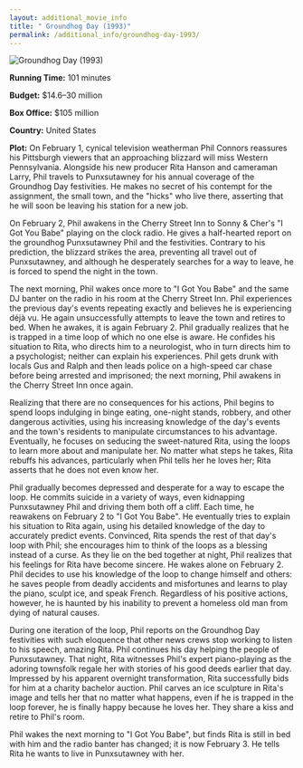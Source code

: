 ```yaml
---
layout: additional_movie_info
title: " Groundhog Day (1993)"
permalink: /additional_info/groundhog-day-1993/
---
```


![ Groundhog Day (1993)](https://upload.wikimedia.org/wikipedia/en/b/b1/Groundhog_Day_%28movie_poster%29.jpg)

**Running Time:** 101 minutes

**Budget:** $14.6–30 million

**Box Office:** $105 million

**Country:** United States

**Plot:** On February 1, cynical television weatherman Phil Connors reassures his Pittsburgh viewers that an approaching blizzard will miss Western Pennsylvania. Alongside his new producer Rita Hanson and cameraman Larry, Phil travels to Punxsutawney for his annual coverage of the Groundhog Day festivities. He makes no secret of his contempt for the assignment, the small town, and the "hicks" who live there, asserting that he will soon be leaving his station for a new job.

On February 2, Phil awakens in the Cherry Street Inn to Sonny & Cher's "I Got You Babe" playing on the clock radio. He gives a half-hearted report on the groundhog Punxsutawney Phil and the festivities. Contrary to his prediction, the blizzard strikes the area, preventing all travel out of Punxsutawney, and although he desperately searches for a way to leave, he is forced to spend the night in the town.

The next morning, Phil wakes once more to "I Got You Babe" and the same DJ banter on the radio in his room at the Cherry Street Inn. Phil experiences the previous day's events repeating exactly and believes he is experiencing déjà vu. He again unsuccessfully attempts to leave the town and retires to bed. When he awakes, it is again February 2. Phil gradually realizes that he is trapped in a time loop of which no one else is aware. He confides his situation to Rita, who directs him to a neurologist, who in turn directs him to a psychologist; neither can explain his experiences. Phil gets drunk with locals Gus and Ralph and then leads police on a high-speed car chase before being arrested and imprisoned; the next morning, Phil awakens in the Cherry Street Inn once again. 

Realizing that there are no consequences for his actions, Phil begins to spend loops indulging in binge eating, one-night stands, robbery, and other dangerous activities, using his increasing knowledge of the day's events and the town's residents to manipulate circumstances to his advantage. Eventually, he focuses on seducing the sweet-natured Rita, using the loops to learn more about and manipulate her. No matter what steps he takes, Rita rebuffs his advances, particularly when Phil tells her he loves her; Rita asserts that he does not even know her.

Phil gradually becomes depressed and desperate for a way to escape the loop. He commits suicide in a variety of ways, even kidnapping Punxsutawney Phil and driving them both off a cliff. Each time, he reawakens on February 2 to "I Got You Babe". He eventually tries to explain his situation to Rita again, using his detailed knowledge of the day to accurately predict events. Convinced, Rita spends the rest of that day's loop with Phil; she encourages him to think of the loops as a blessing instead of a curse. As they lie on the bed together at night, Phil realizes that his feelings for Rita have become sincere. He wakes alone on February 2. Phil decides to use his knowledge of the loop to change himself and others: he saves people from deadly accidents and misfortunes and learns to play the piano, sculpt ice, and speak French. Regardless of his positive actions, however, he is haunted by his inability to prevent a homeless old man from dying of natural causes.

During one iteration of the loop, Phil reports on the Groundhog Day festivities with such eloquence that other news crews stop working to listen to his speech, amazing Rita. Phil continues his day helping the people of Punxsutawney. That night, Rita witnesses Phil's expert piano-playing as the adoring townsfolk regale her with stories of his good deeds earlier that day. Impressed by his apparent overnight transformation, Rita successfully bids for him at a charity bachelor auction. Phil carves an ice sculpture in Rita's image and tells her that no matter what happens, even if he is trapped in the loop forever, he is finally happy because he loves her. They share a kiss and retire to Phil's room.

Phil wakes the next morning to "I Got You Babe", but finds Rita is still in bed with him and the radio banter has changed; it is now February 3. He tells Rita he wants to live in Punxsutawney with her.